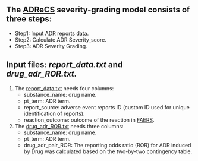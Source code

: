The [ADReCS](http://www.bio-add.org/ADReCS) severity-grading model consists of three steps:
----
* Step1: Input ADR reports data.
* Step2: Calculate ADR Severity_score.
* Step3: ADR Severity Grading.

Input files: *report_data.txt* and *drug_adr_ROR.txt*.
----
1. The [report_data.txt](https://github.com/yueqixuan/ADReCS-Severity-grading-model/blob/main/example_data/report_data.txt) needs four columns:
	* substance_name: drug name.
	* pt_term: ADR term.
	* report_source: adverse event reports ID (custom ID used for unique identification of reports).
	* reaction_outcome: outcome of the reaction in [FAERS](https://www.fda.gov/drugs/questions-and-answers-fdas-adverse-event-reporting-system-faers/fda-adverse-event-reporting-system-faers-public-dashboard).
2. The [drug_adr_ROR.txt](https://github.com/yueqixuan/ADReCS-Severity-grading-model/blob/main/example_data/drug_adr_ROR.txt) needs three columns:
	* substance_name: drug name.
	* pt_term: ADR term.
	* drug_adr_pair_ROR: The reporting odds ratio (ROR) for ADR induced by Drug was calculated based on the two-by-two contingency table.
